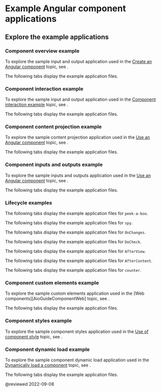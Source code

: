 # Example Angular component applications

## Explore the example applications

### Component overview example

<div class="alert is-helpful">

To explore the sample input and output application used in the [Create an Angular component][AioGuideComponentCreateCli] topic, see <live-example name="component-overview" title="live example"></live-example>.

</div>

The following tabs display the example application files.

<code-tabs>
    <code-pane header="component-overview/src/app/component-overview/component-overview.component.ts" path="component-overview/src/app/component-overview/component-overview.component.ts" region="class"></code-pane>
    <code-pane header="component-overview/src/app/component-overview/component-overview.component.ts" path="component-overview/src/app/component-overview/component-overview.component.ts" region="decorator"></code-pane>
    <code-pane header="component-overview/src/app/component-overview/component-overview.component.ts" path="component-overview/src/app/component-overview/component-overview.component.ts" region="decorator-skeleton"></code-pane>
    <code-pane header="component-overview/src/app/component-overview/component-overview.component.ts" path="component-overview/src/app/component-overview/component-overview.component.ts" region="import"></code-pane>
    <code-pane header="component-overview/src/app/component-overview/component-overview.component.ts" path="component-overview/src/app/component-overview/component-overview.component.ts" region="selector"></code-pane>
    <code-pane header="component-overview/src/app/component-overview/component-overview.component.ts" path="component-overview/src/app/component-overview/component-overview.component.ts" region="templateUrl"></code-pane>
    <code-pane header="component-overview/src/app/component-overview/component-overview.component.1.ts" path="component-overview/src/app/component-overview/component-overview.component.1.ts" region="template"></code-pane>
    <code-pane header="component-overview/src/app/component-overview/component-overview.component.2.ts" path="component-overview/src/app/component-overview/component-overview.component.2.ts" region="templatebacktick"></code-pane>
    <code-pane header="component-overview/src/app/component-overview/component-overview.component.3.ts" path="component-overview/src/app/component-overview/component-overview.component.3.ts" region="styles"></code-pane>
</code-tabs>

### Component interaction example

<div class="alert is-helpful">

To explore the sample input and output application used in the [Component interaction example][AioGuideComponentExampleInteraction] topic, see <live-example name="component-interaction" title="live example"></live-example>.

</div>

The following tabs display the example application files.

<code-tabs>
    <code-pane header="component-interaction/src/app/astronaut.component.ts" path="component-interaction/src/app/astronaut.component.ts" ></code-pane>
    <code-pane header="component-interaction/src/app/countdown-timer.component.ts" path="component-interaction/src/app/countdown-timer.component.ts" ></code-pane>
    <code-pane header="component-interaction/src/app/countdown-parent.component.ts" path="component-interaction/src/app/countdown-parent.component.ts" region="lv"></code-pane>
    <code-pane header="component-interaction/src/app/countdown-parent.component.ts" path="component-interaction/src/app/countdown-parent.component.ts" region="vc"></code-pane>
    <code-pane header="component-interaction/src/app/hero-child.component.ts" path="component-interaction/src/app/hero-child.component.ts" ></code-pane>
    <code-pane header="component-interaction/src/app/hero-parent.component.ts" path="component-interaction/src/app/hero-parent.component.ts" ></code-pane>
    <code-pane header="component-interaction/src/app/mission.service.ts" path="component-interaction/src/app/mission.service.ts" ></code-pane>
    <code-pane header="component-interaction/src/app/missioncontrol.component.ts" path="component-interaction/src/app/missioncontrol.component.ts" ></code-pane>
    <code-pane header="component-interaction/src/app/name-child.component.ts" path="component-interaction/src/app/name-child.component.ts" ></code-pane>
    <code-pane header="component-interaction/src/app/name-parent.component.ts" path="component-interaction/src/app/name-parent.component.ts" ></code-pane>
    <code-pane header="component-interaction/src/app/version-child.component.ts" path="component-interaction/src/app/version-child.component.ts" ></code-pane>
    <code-pane header="component-interaction/src/app/version-parent.component.ts" path="component-interaction/src/app/version-parent.component.ts" ></code-pane>
    <code-pane header="component-interaction/src/app/voter.component.ts" path="component-interaction/src/app/voter.component.ts" ></code-pane>
    <code-pane header="component-interaction/src/app/votetaker.component.ts" path="component-interaction/src/app/votetaker.component.ts" ></code-pane>
    <code-pane header="component-interaction/e2e/src/app.e2e-spec.ts" path="component-interaction/e2e/src/app.e2e-spec.ts" region="bidirectional-service"></code-pane>
    <code-pane header="component-interaction/e2e/src/app.e2e-spec.ts" path="component-interaction/e2e/src/app.e2e-spec.ts" region="child-to-parent"></code-pane>
    <code-pane header="component-interaction/e2e/src/app.e2e-spec.ts" path="component-interaction/e2e/src/app.e2e-spec.ts" region="countdown-timer-tests"></code-pane>
    <code-pane header="component-interaction/e2e/src/app.e2e-spec.ts" path="component-interaction/e2e/src/app.e2e-spec.ts" region="parent-to-child"></code-pane>
    <code-pane header="component-interaction/e2e/src/app.e2e-spec.ts" path="component-interaction/e2e/src/app.e2e-spec.ts" region="parent-to-child-onchanges"></code-pane>
    <code-pane header="component-interaction/e2e/src/app.e2e-spec.ts" path="component-interaction/e2e/src/app.e2e-spec.ts" region="parent-to-child-setter"></code-pane>
</code-tabs>

### Component content projection example

<div class="alert is-helpful">

To explore the sample content projection application used in the [Use an Angular component][AioGuideComponentUseOverview] topic, see <live-example name="content-projection" title="live example"></live-example>.

</div>

The following tabs display the example application files.

<code-tabs>
    <code-pane header="content-projection/src/app/app.component.html" path="content-projection/src/app/app.component.html" region="multi-slot"></code-pane>
    <code-pane header="content-projection/src/app/app.component.html" path="content-projection/src/app/app.component.html" region="ng-template"></code-pane>
    <code-pane header="content-projection/src/app/app.component.html" path="content-projection/src/app/app.component.html" region="ngprojectas"></code-pane>
    <code-pane header="content-projection/src/app/app.component.html" path="content-projection/src/app/app.component.html" region="single-slot"></code-pane>
    <code-pane header="content-projection/src/app/app.component.ts" path="content-projection/src/app/app.component.ts"></code-pane>
    <code-pane header="content-projection/src/app/example-zippy.component.ts" path="content-projection/src/app/example-zippy.component.ts" region="contentchild"></code-pane>
    <code-pane header="content-projection/src/app/example-zippy.component.ts" path="content-projection/src/app/example-zippy.component.ts" region="zippycontentdirective"></code-pane>
    <code-pane header="content-projection/src/app/example-zippy.template.html" path="content-projection/src/app/example-zippy.template.html" region="ng-container"></code-pane>
    <code-pane header="content-projection/src/app/example-zippy.template.html" path="content-projection/src/app/example-zippy.template.html" region="ngif"></code-pane>
    <code-pane header="content-projection/src/app/zippy-basic/zippy-basic.component.ts" path="content-projection/src/app/zippy-basic/zippy-basic.component.ts" ></code-pane>
    <code-pane header="content-projection/src/app/zippy-multislot/zippy-multislot.component.ts" path="content-projection/src/app/zippy-multislot/zippy-multislot.component.ts" ></code-pane>
</code-tabs>

### Component inputs and outputs example

<div class="alert is-helpful">

To explore the sample inputs and outputs application used in the [Use an Angular component][AioGuideComponentUseOverview] topic, see <live-example name="inputs-outputs" title="live example"></live-example>.

</div>

The following tabs display the example application files.

<code-tabs>
    <code-pane header="src/app/app.component.html" path="inputs-outputs/src/app/app.component.html" region="input-parent"></code-pane>
    <code-pane header="src/app/app.component.html" path="inputs-outputs/src/app/app.component.html" region="output-parent"></code-pane>
    <code-pane header="src/app/app.component.html" path="inputs-outputs/src/app/app.component.html" region="together"></code-pane>
    <code-pane header="src/app/app.component.ts" path="inputs-outputs/src/app/app.component.ts" region="add-new-item"></code-pane>
    <code-pane header="src/app/app.component.ts" path="inputs-outputs/src/app/app.component.ts" region="parent-property"></code-pane>
    <code-pane header="src/app/item-detail/item-detail.component.html" path="inputs-outputs/src/app/item-detail/item-detail.component.html" region="property-in-template"></code-pane>
    <code-pane header="src/app/item-detail/item-detail.component.ts" path="inputs-outputs/src/app/item-detail/item-detail.component.ts" region="use-input"></code-pane>
    <code-pane header="src/app/item-output/item-output.component.html" path="inputs-outputs/src/app/item-output/item-output.component.html" region="child-output"></code-pane>
    <code-pane header="src/app/item-output/item-output.component.ts" path="inputs-outputs/src/app/item-output/item-output.component.ts" region="item-output"></code-pane>
    <code-pane header="src/app/item-output/item-output.component.ts" path="inputs-outputs/src/app/item-output/item-output.component.ts" region="item-output-class"></code-pane>
</code-tabs>

### Lifecycle examples

<div class="alert is-helpful">

<!-- To explore the sample set of lifecycle applications used in the [Example: lifecycle hook methods][AioGuideLifecycleHookExample] topic, see <live-example name="lifecycle-hooks" title="live example"></live-example>. -->

</div>

The following tabs display the example application files for `peek-a-boo`.

<code-tabs>
    <code-pane header="peek-a-boo-parent.component.ts" path="lifecycle-hooks/src/app/peek-a-boo-parent.component.ts"></code-pane>
    <code-pane header="peek-a-boo.component.ts" path="lifecycle-hooks/src/app/peek-a-boo.component.ts"></code-pane>
    <code-pane header="peek-a-boo.directive.ts" path="lifecycle-hooks/src/app/peek-a-boo.directive.ts"></code-pane>
</code-tabs>

The following tabs display the example application files for `spy`.

<code-tabs>
    <code-pane header="spy.component.html" path="lifecycle-hooks/src/app/spy.component.html"></code-pane>
    <code-pane header="spy.component.ts" path="lifecycle-hooks/src/app/spy.component.ts"></code-pane>
    <code-pane header="spy.directive.ts" path="lifecycle-hooks/src/app/spy.directive.ts"></code-pane>
</code-tabs>

The following tabs display the example application files for `OnChanges`.

<code-tabs>
    <code-pane header="on-changes-parent.component.html" path="lifecycle-hooks/src/app/on-changes-parent.component.html"></code-pane>
    <code-pane header="on-changes-parent.component.ts" path="lifecycle-hooks/src/app/on-changes-parent.component.ts"></code-pane>
    <code-pane header="on-changes.component.ts" path="lifecycle-hooks/src/app/on-changes.component.ts"></code-pane>
</code-tabs>

The following tabs display the example application files for `DoCheck`.

<code-tabs>
    <code-pane header="do-check-parent.component.html" path="lifecycle-hooks/src/app/do-check-parent.component.html"></code-pane>
    <code-pane header="do-check-parent.component.ts" path="lifecycle-hooks/src/app/do-check-parent.component.ts"></code-pane>
    <code-pane header="do-check.component.ts" path="lifecycle-hooks/src/app/do-check.component.ts"></code-pane>
</code-tabs>

The following tabs display the example application files for `AfterView`.

<code-tabs>
    <code-pane header="child-view.component.ts" path="lifecycle-hooks/src/app/child-view.component.ts"></code-pane>
    <code-pane header="after-view-parent.component.ts" path="lifecycle-hooks/src/app/after-view-parent.component.ts"></code-pane>
    <code-pane header="after-view.component.ts" path="lifecycle-hooks/src/app/after-view.component.ts"></code-pane>
</code-tabs>

The following tabs display the example application files for `AfterContent`.

<code-tabs>
    <code-pane header="after-content-parent.component.ts" path="lifecycle-hooks/src/app/after-content-parent.component.ts"></code-pane>
    <code-pane header="after-content.component.ts" path="lifecycle-hooks/src/app/after-content.component.ts"></code-pane>
</code-tabs>

The following tabs display the example application files for `counter`.

<code-tabs>
    <code-pane header="counter-parent.component.ts" path="lifecycle-hooks/src/app/counter-parent.component.ts"></code-pane>
    <code-pane header="counter.component.ts" path="lifecycle-hooks/src/app/counter.component.ts"></code-pane>
</code-tabs>

### Component custom elements example

<div class="alert is-helpful">

To explore the sample custom elements application used in the [Web components][AioGuideComponentWeb] topic, see <live-example name="elements" title="live example"></live-example>.

</div>

The following tabs display the example application files.

<code-tabs>
    <code-pane header="popup.component.ts" path="elements/src/app/popup.component.ts"></code-pane>
    <code-pane header="popup.service.ts" path="elements/src/app/popup.service.ts"></code-pane>
    <code-pane header="app.module.ts" path="elements/src/app/app.module.ts"></code-pane>
    <code-pane header="app.component.ts" path="elements/src/app/app.component.ts"></code-pane>
</code-tabs>

### Component styles example

<div class="alert is-helpful">

To explore the sample component styles application used in the [Use of component style][AioGuideComponentStyle] topic, see <live-example name="component-styles" title="live example"></live-example>.

</div>

<!--The following tabs display the example application files.-->

<!--<code-tabs>
    <code-pane header="popup.component.ts" path="elements/src/app/popup.component.ts"></code-pane>
    <code-pane header="popup.service.ts" path="elements/src/app/popup.service.ts"></code-pane>
    <code-pane header="app.module.ts" path="elements/src/app/app.module.ts"></code-pane>
    <code-pane header="app.component.ts" path="elements/src/app/app.component.ts"></code-pane>
</code-tabs>-->

### Component dynamic load example

<div class="alert is-helpful">

To explore the sample component dynamic load application used in the [Dynamically load a component][AioGuideComponentExampleDynamicLoad] topic, see <live-example name="dynamic-component-loader" title="live example"></live-example>.

</div>

The following tabs display the example application files.

<code-tabs>
    <code-pane header="hero-job-ad.component.ts" path="dynamic-component-loader/src/app/hero-job-ad.component.ts"></code-pane>
    <code-pane header="hero-profile.component.ts" path="dynamic-component-loader/src/app/hero-profile.component.ts"></code-pane>
    <code-pane header="ad.component.ts" path="dynamic-component-loader/src/app/ad.component.ts"></code-pane>
</code-tabs>

<!-- links -->

[AioGuideComponentCreateCli]: guide/component/component-create-cli "Create an Angular component | Angular"

[AioGuideComponentExampleDynamicLoad]: guide/component/component-example-dynamic-load "Dynamically load a component | Angular"

[AioGuideComponentExampleInteraction]: guide/component/component-example-interaction "Component interaction example | Angular"

<!-- [AioGuideLifecycleHookExample]: guide/lifecycle-hook/lifecycle-hook-example "Example: lifecycle hook methods | Angular" -->

[AioGuideComponentStyle]: guide/component/component-style "Use of component style | Angular"

[AioGuideComponentUseOverview]: guide/component/component-use-overview "Use an Angular component | Angular"

<!-- [AioGuideElementCustomElement]: guide/element/custom-element "Understand custom element | Angular" -->

<!-- external links -->

<!-- end links -->

@reviewed 2022-09-08
